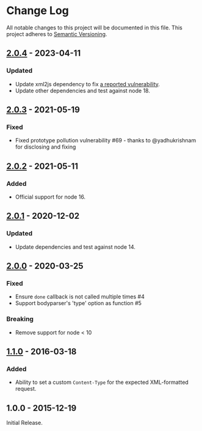 # Change Log

All notable changes to this project will be documented in this file.
This project adheres to [Semantic Versioning](http://semver.org/).

## [2.0.4] - 2023-04-11

### Updated

- Update xml2js dependency to fix [a reported vulnerability](https://github.com/Leonidas-from-XIV/node-xml2js/issues/663).
- Update other dependencies and test against node 18.

## [2.0.3] - 2021-05-19

### Fixed

- Fixed prototype pollution vulnerability #69 - thanks to @yadhukrishnam for disclosing and fixing

## [2.0.2] - 2021-05-11

### Added

- Official support for node 16.

## [2.0.1] - 2020-12-02

### Updated

- Update dependencies and test against node 14.

## [2.0.0] - 2020-03-25

### Fixed

- Ensure `done` callback is not called multiple times #4
- Support bodyparser's 'type' option as function #5

### Breaking

- Remove support for node < 10

## [1.1.0] - 2016-03-18

### Added

- Ability to set a custom `Content-Type` for the expected XML-formatted request.

## 1.0.0 - 2015-12-19

Initial Release.

[2.0.4]: https://github.com/fiznool/body-parser-xml/compare/v2.0.3...v2.0.4
[2.0.3]: https://github.com/fiznool/body-parser-xml/compare/v2.0.2...v2.0.3
[2.0.2]: https://github.com/fiznool/body-parser-xml/compare/v2.0.1...v2.0.2
[2.0.1]: https://github.com/fiznool/body-parser-xml/compare/v2.0.0...v2.0.1
[2.0.0]: https://github.com/fiznool/body-parser-xml/compare/v1.1.0...v2.0.0
[1.1.0]: https://github.com/fiznool/body-parser-xml/compare/v1.0.0...v1.1.0
